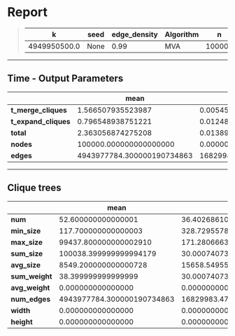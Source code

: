 # Report

> |k|seed|edge_density|Algorithm|n|Trials|
> |-|-|-|-|-|-|
> |4949950500.0|None|0.99|MVA|100000|10|

---
## Time - Output Parameters
||mean|std|
|-|-|-|
|**t_merge_cliques**|     1.566507935523987|     0.005457387450615|
|**t_expand_cliques**|     0.796548938751221|     0.012483483031905|
|**total**|     2.363056874275208|     0.013894644231831|
|**nodes**|100000.000000000000000|     0.000000000000000|
|**edges**|4943977784.300000190734863|16829983.477085039019585|

---
## Clique trees


||mean|std|
|-|-|-|
|**num**|    52.600000000000001|    36.402686103576968|
|**min_size**|   117.700000000000003|   328.729557877325988|
|**max_size**| 99437.800000000002910|   171.280666353989488|
|**sum_size**|100038.399999999994179|    30.000740731596018|
|**avg_size**|  8549.200000000000728| 15658.549555363606487|
|**sum_weight**|    38.399999999999999|    30.000740731596018|
|**avg_weight**|     0.000000000000000|     0.000000000000000|
|**num_edges**|4943977784.300000190734863|16829983.477085039019585|
|**width**|     0.000000000000000|     0.000000000000000|
|**height**|     0.000000000000000|     0.000000000000000|
